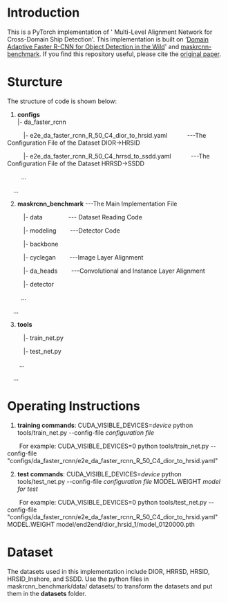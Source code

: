 # Introduction

This is a PyTorch implementation of ' Multi-Level Alignment Network for Cross-Domain Ship Detection'. This implementation is built on ‘[Domain Adaptive Faster R-CNN for Object Detection in the Wild](https://github.com/krumo/Domain-Adaptive-Faster-RCNN-PyTorch)' and [maskrcnn-benchmark](https://github.com/facebookresearch/maskrcnn-benchmark).
If you find this repository useful, please cite the [original paper](https://www.mdpi.com/2072-4292/14/10/2389). 
# Sturcture
The structure of code is shown below:
1. **configs**  
|- da_faster_rcnn

&emsp;&emsp;&ensp;&thinsp;|- e2e_da_faster_rcnn_R_50_C4_dior_to_hrsid.yaml		&emsp;&emsp;&emsp;---The Configuration File of the Dataset DIOR->HRSID

&emsp;&emsp;&ensp;&thinsp;|- e2e_da_faster_rcnn_R_50_C4_hrrsd_to_ssdd.yaml		&emsp;&emsp;&emsp;---The Configuration File of the Dataset HRRSD->SSDD

&emsp;&emsp; …

&emsp;…

2. **maskrcnn_benchmark**		---The Main Implementation File

&emsp;&emsp;&ensp;&thinsp;|- data			&emsp;&emsp;&emsp;&emsp;--- Dataset Reading Code

&emsp;&emsp;&ensp;&thinsp;|- modeling		&emsp;&emsp;---Detector Code

&emsp;&emsp;&ensp;&thinsp;|- backbone

&emsp;&emsp;&ensp;&thinsp;|- cyclegan 		&emsp;&emsp;---Image Layer Alignment

&emsp;&emsp;&ensp;&thinsp;|- da_heads 		&emsp;&emsp;---Convolutional and Instance Layer Alignment

&emsp;&emsp;&ensp;&thinsp;|- detector 

&emsp;&emsp; …

&emsp;…

3. **tools**
  
&emsp;&emsp;&ensp;&thinsp;|- train_net.py
  
&emsp;&emsp;&ensp;&thinsp;|- test_net.py

&emsp;&emsp;…

&emsp;…
# Operating Instructions
1. **training commands**: CUDA_VISIBLE_DEVICES=_device_ python tools/train_net.py --config-file _configuration file_

&emsp;&emsp;For example: CUDA_VISIBLE_DEVICES=0 python tools/train_net.py --config-file "configs/da_faster_rcnn/e2e_da_faster_rcnn_R_50_C4_dior_to_hrsid.yaml"

2. **test commands**: CUDA_VISIBLE_DEVICES=_device_ python tools/test_net.py --config-file _configuration file_ MODEL.WEIGHT _model for test_

&emsp;&emsp;For example: CUDA_VISIBLE_DEVICES=0 python tools/test_net.py --config-file "configs/da_faster_rcnn/e2e_da_faster_rcnn_R_50_C4_dior_to_hrsid.yaml" MODEL.WEIGHT model/end2end/dior_hrsid_1/model_0120000.pth

# Dataset
The datasets used in this implementation include DIOR, HRRSD, HRSID, HRSID_Inshore, and SSDD. Use the python files in maskrcnn_benchmark/data/
datasets/ to transform the datasets and put them in the **datasets** folder.
